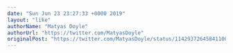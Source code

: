```yaml
---
date: "Sun Jun 23 23:27:33 +0000 2019"
layout: "like"
authorName: "Matyas Doyle"
authorUrl: "https://twitter.com/MatyasDoyle"
originalPost: "https://twitter.com/MatyasDoyle/status/1142937264584110085"
---
```

